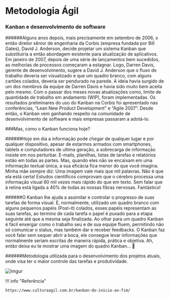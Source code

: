 # Metodologia Ágil

### Kanban e desenvolvimento de software




######Alguns anos depois, mais precisamente em setembro de 2006, o então diretor sênior de engenharia da Corbis (empresa fundada por Bill Gates), David J. Anderson, decide projetar um sistema Kanban que substituiria a então abordagem existente para atualização de aplicativos. Em janeiro de 2007, depois de uma série de lançamentos bem sucedidos, as melhorias de processos começaram a estagnar. Logo, Darren Davis, gerente de desenvolvimento, sugere a David J. Anderson que o fluxo de trabalho deveria ser visualizado e que um quadro branco, com alguns cartões colados, deveria ser pendurado na parede. A ideia havia surgido de um dos membros da equipe de Darren Davis e havia sido muito bem aceita pelo mesmo. Com o passar dos meses novas atualizações como, limite de quantidade de trabalho em andamento (WIP), foram implementadas. Os resultados preliminares do uso do Kanban na Corbis foi apresentado nas conferências, “Lean New Product Development” e “Agile 2007”. Desde então, o Kanban vem ganhando respeito na comunidade de desenvolvimento de software e mais empresas passaram a adotá-lo.

###Mas, como o Kanban funciona hoje?

######Hoje em dia a informação pode chegar de qualquer lugar e por qualquer dispositivo, apesar de estarmos armados com smartphones, tablets e computadores de ultima geração, a sobrecarga de informação insiste em nos perturbar. E-mails, planilhas, listas de tarefas e relatórios estão em todas as partes. Mas, quando eles não se encaixam em uma informação textual única, a sua eficácia fica menor do que você imagina. Minha mãe sempre diz: Uma imagem vale mais que mil palavras. Não é que ela está certa! Estudos científicos comprovam que o cérebro processa uma informação visual 60 mil vezes mais rápido do que em texto. Sem falar que à retina está ligada a 40% de todas as nossas fibras nervosas. Fantástico!

######O Kanban lhe ajuda a assimilar e controlar o progresso de suas tarefas de forma visual. É, normalmente, utilizado um quadro branco com alguns pequenos papéis (Post-it) colados, esses papéis representam as suas tarefas, ao termino de cada tarefa o papel é puxado para a etapa seguinte até que a mesma seja finalizada. Ao olhar para um quadro Kanban é fácil enxergar como o trabalho seu e de sua equipe fluem, permitindo não só comunicar o status, mas também dar e receber feedbacks. O Kanban faz você falar sem sequer abrir a boca, ele consegue levar informações que normalmente seriam escritas de maneira rápida, prática e objetiva. Ah, então deixa eu te mostrar uma imagem do quadro Kanban… 🙂

######Metodologia utilizada para o desenvolvimento dos projetos atuais, onde visa ter o maior controle das tarefas e produtividade.

![Imgur](https://i.imgur.com/BDRrghq.png)

!!! info "Referência"


	https://www.culturaagil.com.br/kanban-do-inicio-ao-fim/
